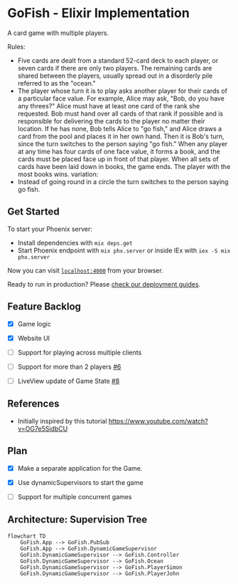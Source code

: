 # GoFish - Elixir Implementation

A card game with multiple players.

Rules:
- Five cards are dealt from a standard 52-card deck to each player, or seven cards if there are only two players. The remaining cards are shared between the players, usually spread out in a disorderly pile referred to as the "ocean."
- The player whose turn it is to play asks another player for their cards of a particular face value. For example, Alice may ask, "Bob, do you have any threes?" Alice must have at least one card of the rank she requested. Bob must hand over all cards of that rank if possible and is responsible for delivering the cards to the player no matter their location. If he has none, Bob tells Alice to "go fish," and Alice draws a card from the pool and places it in her own hand. Then it is Bob's turn, since the turn switches to the person saying "go fish." When any player at any time has four cards of one face value, it forms a book, and the cards must be placed face up in front of that player. When all sets of cards have been laid down in books, the game ends. The player with the most books wins.
variation:
- Instead of going round in a circle the turn switches to the person saying go fish.

## Get Started

To start your Phoenix server:

  * Install dependencies with `mix deps.get`
  * Start Phoenix endpoint with `mix phx.server` or inside IEx with `iex -S mix phx.server`

Now you can visit [`localhost:4000`](http://localhost:4000) from your browser.

Ready to run in production? Please [check our deployment guides](https://hexdocs.pm/phoenix/deployment.html).


## Feature Backlog

- [x] Game logic
- [x] Website UI
- [ ] Support for playing across multiple clients
- [ ] Support for more than 2 players [#6](https://github.com/simonelnahas/go_fish/issues/6)
- [ ] LiveView update of Game State [#8](https://github.com/simonelnahas/go_fish/issues/8)


## References
- Initially inspired by this tutorial https://www.youtube.com/watch?v=OG7e5SidbCU

## Plan
- [x] Make a separate application for the Game.
- [x] Use dynamicSupervisors to start the game
- [ ] Support for multiple concurrent games


## Architecture: Supervision Tree


```mermaid
flowchart TD
    GoFish.App --> GoFish.PubSub
    GoFish.App --> GoFish.DynamicGameSupervisor
    GoFish.DynamicGameSupervisor --> GoFish.Controller
    GoFish.DynamicGameSupervisor --> GoFish.Ocean
    GoFish.DynamicGameSupervisor --> GoFish.PlayerSimon
    GoFish.DynamicGameSupervisor --> GoFish.PlayerJohn
```
